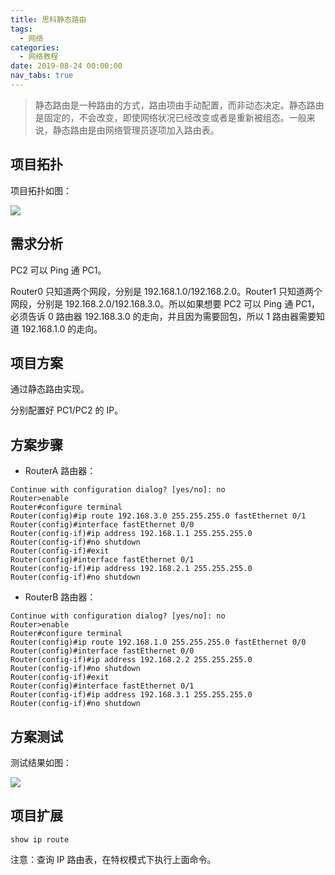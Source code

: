 ```yaml
---
title: 思科静态路由
tags:
  - 网络
categories:
  - 网络教程
date: 2019-08-24 00:00:00
nav_tabs: true
---
```


> 静态路由是一种路由的方式，路由项由手动配置，而非动态决定。静态路由是固定的，不会改变，即使网络状况已经改变或者是重新被组态。一般来说，静态路由是由网络管理员逐项加入路由表。

<!-- more -->

## 项目拓扑

项目拓扑如图：

![](https://cdn.dusays.com/2019/08/46-1.jpg)

## 需求分析

PC2 可以 Ping 通 PC1。

Router0 只知道两个网段，分别是 192.168.1.0/192.168.2.0。Router1 只知道两个网段，分别是 192.168.2.0/192.168.3.0。所以如果想要 PC2 可以 Ping 通 PC1，必须告诉 0 路由器 192.168.3.0 的走向，并且因为需要回包，所以 1 路由器需要知道 192.168.1.0 的走向。

## 项目方案

通过静态路由实现。

分别配置好 PC1/PC2 的 IP。

## 方案步骤

* RouterA 路由器：

```
Continue with configuration dialog? [yes/no]: no
Router>enable
Router#configure terminal
Router(config)#ip route 192.168.3.0 255.255.255.0 fastEthernet 0/1
Router(config)#interface fastEthernet 0/0
Router(config-if)#ip address 192.168.1.1 255.255.255.0
Router(config-if)#no shutdown
Router(config-if)#exit
Router(config)#interface fastEthernet 0/1
Router(config-if)#ip address 192.168.2.1 255.255.255.0
Router(config-if)#no shutdown
```

* RouterB 路由器：

```
Continue with configuration dialog? [yes/no]: no
Router>enable
Router#configure terminal
Router(config)#ip route 192.168.1.0 255.255.255.0 fastEthernet 0/0
Router(config)#interface fastEthernet 0/0
Router(config-if)#ip address 192.168.2.2 255.255.255.0
Router(config-if)#no shutdown
Router(config-if)#exit
Router(config)#interface fastEthernet 0/1
Router(config-if)#ip address 192.168.3.1 255.255.255.0
Router(config-if)#no shutdown
```

## 方案测试

测试结果如图：

![](https://cdn.dusays.com/2019/08/46-2.jpg)

## 项目扩展

```
show ip route
```

注意：查询 IP 路由表，在特权模式下执行上面命令。